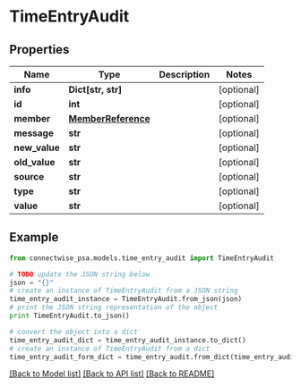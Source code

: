 # TimeEntryAudit


## Properties
Name | Type | Description | Notes
------------ | ------------- | ------------- | -------------
**info** | **Dict[str, str]** |  | [optional] 
**id** | **int** |  | [optional] 
**member** | [**MemberReference**](MemberReference.md) |  | [optional] 
**message** | **str** |  | [optional] 
**new_value** | **str** |  | [optional] 
**old_value** | **str** |  | [optional] 
**source** | **str** |  | [optional] 
**type** | **str** |  | [optional] 
**value** | **str** |  | [optional] 

## Example

```python
from connectwise_psa.models.time_entry_audit import TimeEntryAudit

# TODO update the JSON string below
json = "{}"
# create an instance of TimeEntryAudit from a JSON string
time_entry_audit_instance = TimeEntryAudit.from_json(json)
# print the JSON string representation of the object
print TimeEntryAudit.to_json()

# convert the object into a dict
time_entry_audit_dict = time_entry_audit_instance.to_dict()
# create an instance of TimeEntryAudit from a dict
time_entry_audit_form_dict = time_entry_audit.from_dict(time_entry_audit_dict)
```
[[Back to Model list]](../README.md#documentation-for-models) [[Back to API list]](../README.md#documentation-for-api-endpoints) [[Back to README]](../README.md)


